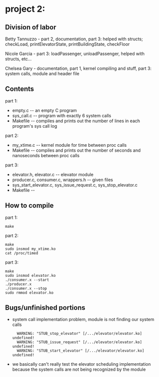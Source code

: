 # project 2:

## Division of labor
Betty Tannuzzo - part 2, documentation, part 3: helped with structs; 
		 checkLoad, printElevatorState, printBuildingState,
		 checkFloor

Nicole Garcia -  part 3: loadPassenger, unloadPassenger, helped
		 with structs, etc...

Chelsea Gary - documentation, part 1, kernel compiling and stuff, 
	       part 3: system calls, module and header file


## Contents
part 1: 

- empty.c -- an empty C program
- sys_call.c -- program with exactly 6 system calls
- Makefile -- compiles and prints out the number of lines in each program's sys call log 

part 2:

- my_xtime.c -- kernel module for time between proc calls  
- Makefile -- compiles and prints out the number of seconds 
	      and nanoseconds between proc calls


part 3: 

- elevator.h, elevator.c -- elevator module
- producer.c, consumer.c, wrappers.h -- given files
- sys_start_elevator.c, sys_issue_request.c, sys_stop_elevator.c
- Makefile -- 

## How to compile

part 1: 

	make
    
part 2: 

	make
	sudo insmod my_xtime.ko
	cat /proc/timed

part 3: 

	make
	sudo insmod elevator.ko
	./consumer.x --start
	./producer.x
	./consumer.x --stop
	sudo rmmod elevator.ko

## Bugs/unfinished portions

- system call implementation problem, module is not finding our system calls

		WARNING: "STUB_stop_elevator" [/.../elevator/elevator.ko] undefined!
		WARNING: "STUB_issue_request" [/.../elevator/elevator.ko] undefined!
		WARNING: "STUB_start_elevator" [/.../elevator/elevator.ko] undefined!

- we basically can't really test the elevator scheduling implementation because the system calls are not being recognized by the module


